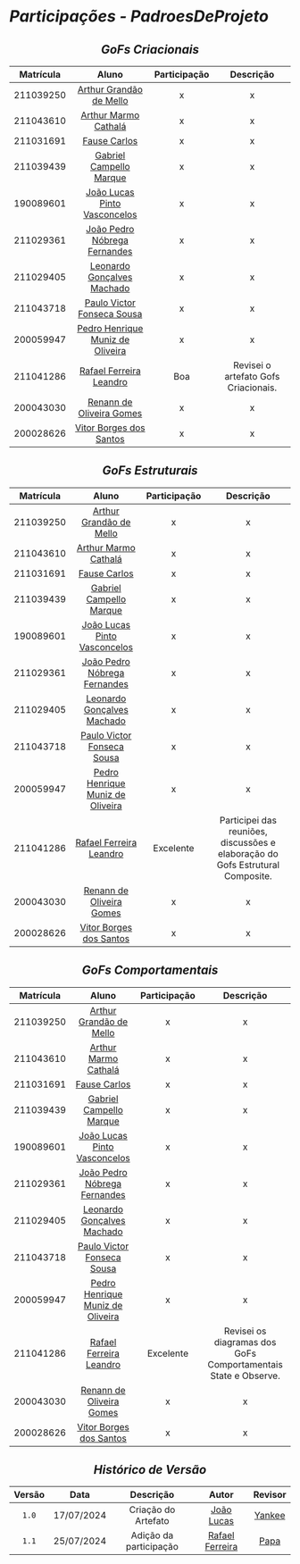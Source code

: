 # <a>*Participações - PadroesDeProjeto*</a>

<center>

## <a>*GoFs Criacionais*</a>

| **Matrícula** |                             **Aluno**                              | **Participação** | **Descrição** |
| :-----------: | :----------------------------------------------------------------: | :--------------: | :-----------: |
|   211039250   |    [Arthur Grandão de Mello](https://github.com/arthurgrandao)     |        x         |       x       |
|   211043610   |     [Arthur Marmo Cathalá](https://github.com/artmarmocathala)     |        x         |       x       |
|   211031691   |         [Fause Carlos](https://github.com/FauseSkyWalker)          |        x         |       x       |
|   211039439   |         [Gabriel Campello Marque](https://github.com/G16C)         |        x         |       x       |
|   190089601   | [João Lucas Pinto Vasconcelos](https://github.com/VasconcelosJoao) |        x         |       x       |
|   211029361   |   [João Pedro Nóbrega Fernandes](https://github.com/bot-do-jao)    |        x         |       x       |
|   211029405   |  [Leonardo Gonçalves Machado](https://github.com/leonardogonmac)   |        x         |       x       |
|   211043718   |   [Paulo Victor Fonseca Sousa](https://github.com/PauloVictorFS)   |        x         |       x       |
|   200059947   |  [Pedro Henrique Muniz de Oliveira](https://github.com/Muniz2811)  |        x         |       x       |
|   211041286   |      [Rafael Ferreira Leandro](https://github.com/RafaelCLG0)      |        Boa         |       Revisei o artefato Gofs Criacionais.       |
|   200043030   |       [Renann de Oliveira Gomes](https://github.com/NyndoND)       |        x         |       x       |
|   200028626   |      [Vitor Borges dos Santos](https://github.com/VitorB2002)      |        x         |       x       |

## <a>*GoFs Estruturais*</a>

| **Matrícula** |                             **Aluno**                              | **Participação** | **Descrição** |
| :-----------: | :----------------------------------------------------------------: | :--------------: | :-----------: |
|   211039250   |    [Arthur Grandão de Mello](https://github.com/arthurgrandao)     |        x         |       x       |
|   211043610   |     [Arthur Marmo Cathalá](https://github.com/artmarmocathala)     |        x         |       x       |
|   211031691   |         [Fause Carlos](https://github.com/FauseSkyWalker)          |        x         |       x       |
|   211039439   |         [Gabriel Campello Marque](https://github.com/G16C)         |        x         |       x       |
|   190089601   | [João Lucas Pinto Vasconcelos](https://github.com/VasconcelosJoao) |        x         |       x       |
|   211029361   |   [João Pedro Nóbrega Fernandes](https://github.com/bot-do-jao)    |        x         |       x       |
|   211029405   |  [Leonardo Gonçalves Machado](https://github.com/leonardogonmac)   |        x         |       x       |
|   211043718   |   [Paulo Victor Fonseca Sousa](https://github.com/PauloVictorFS)   |        x         |       x       |
|   200059947   |  [Pedro Henrique Muniz de Oliveira](https://github.com/Muniz2811)  |        x         |       x       |
|   211041286   |      [Rafael Ferreira Leandro](https://github.com/RafaelCLG0)      |        Excelente         |       Participei das reuniões, discussões e elaboração do Gofs Estrutural Composite.       |
|   200043030   |       [Renann de Oliveira Gomes](https://github.com/NyndoND)       |        x         |       x       |
|   200028626   |      [Vitor Borges dos Santos](https://github.com/VitorB2002)      |        x         |       x       |

## <a>*GoFs Comportamentais*</a>

| **Matrícula** |                             **Aluno**                              | **Participação** | **Descrição** |
| :-----------: | :----------------------------------------------------------------: | :--------------: | :-----------: |
|   211039250   |    [Arthur Grandão de Mello](https://github.com/arthurgrandao)     |        x         |       x       |
|   211043610   |     [Arthur Marmo Cathalá](https://github.com/artmarmocathala)     |        x         |       x       |
|   211031691   |         [Fause Carlos](https://github.com/FauseSkyWalker)          |        x         |       x       |
|   211039439   |         [Gabriel Campello Marque](https://github.com/G16C)         |        x         |       x       |
|   190089601   | [João Lucas Pinto Vasconcelos](https://github.com/VasconcelosJoao) |        x         |       x       |
|   211029361   |   [João Pedro Nóbrega Fernandes](https://github.com/bot-do-jao)    |        x         |       x       |
|   211029405   |  [Leonardo Gonçalves Machado](https://github.com/leonardogonmac)   |        x         |       x       |
|   211043718   |   [Paulo Victor Fonseca Sousa](https://github.com/PauloVictorFS)   |        x         |       x       |
|   200059947   |  [Pedro Henrique Muniz de Oliveira](https://github.com/Muniz2811)  |        x         |       x       |
|   211041286   |      [Rafael Ferreira Leandro](https://github.com/RafaelCLG0)      |        Excelente         |       Revisei os diagramas dos GoFs Comportamentais State e Observe.      |
|   200043030   |       [Renann de Oliveira Gomes](https://github.com/NyndoND)       |        x         |       x       |
|   200028626   |      [Vitor Borges dos Santos](https://github.com/VitorB2002)      |        x         |       x       |


## <a>*Histórico de Versão*</a>

| Versão |    Data    |      Descrição      |                      Autor                       |             Revisor              |
| :----: | :--------: | :-----------------: | :----------------------------------------------: | :------------------------------: |
| `1.0`  | 17/07/2024 | Criação do Artefato | [João Lucas](https://github.com/VasconcelosJoao) | [Yankee](../Subgrupos/Yankee.md) |
| `1.1`  | 25/07/2024 | Adição da participação| [Rafael Ferreira](https://github.com/RafaelCLG0) | [Papa](../../Subgrupos/Papa.md) |

</center>